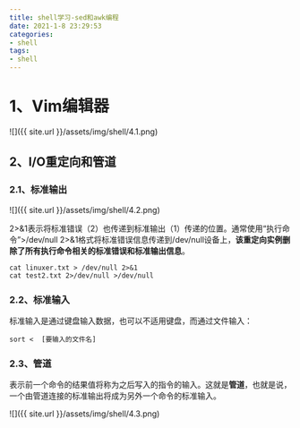 ```yaml
---
title: shell学习-sed和awk编程
date: 2021-1-8 23:29:53
categories:
- shell
tags:
- shell
---
```


# 1、Vim编辑器

![]({{ site.url }}/assets/img/shell/4.1.png)


## 2、I/O重定向和管道

### 2.1、标准输出

![]({{ site.url }}/assets/img/shell/4.2.png)


  2>&1表示将标准错误（2）也传递到标准输出（1）传递的位置。通常使用“执行命令”>/dev/null 2>&1格式将标准错误信息传递到/dev/null设备上，**该重定向实例删除了所有执行命令相关的标准错误和标准输出信息**。

```shell
cat linuxer.txt > /dev/null 2>&1
cat test2.txt 2>/dev/null >/dev/null 
```

### 2.2、标准输入

标准输入是通过键盘输入数据，也可以不适用键盘，而通过文件输入：

```shell
sort <  [要输入的文件名]
```

### 2.3、管道

 表示前一个命令的结果值将称为之后写入的指令的输入。这就是**管道**，也就是说，一个由管道连接的标准输出将成为另外一个命令的标准输入。

![]({{ site.url }}/assets/img/shell/4.3.png)






